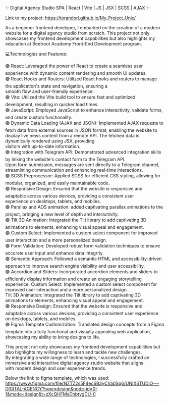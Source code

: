 ✨ Digital Agency Studio SPA | React | Vite | JS | JSX | SCSS | AJAX ✨
 
Link to my project: https://torandori.github.io/My_Project_Unix/

As a beginner frontend developer, I embarked on the creation of a modern website for a digital agency studio from scratch. 
This project not only showcases my frontend development capabilities but also highlights my education at Beetroot Academy 
Front-End Development program. 

💻Technologies and Features:

🟣 React: Leveraged the power of React to create a seamless user experience with dynamic content rendering and smooth UI updates.  
🟣 React Hooks and Routers: Utilized React hooks and routers to manage the application's state and navigation, ensuring a  
   smooth flow and user-friendly experience.  
🟣 Vite: Utilized the Vite build tool to ensure fast and optimized development, resulting in quicker load times.  
🟣 JavaScript: Employed JavaScript to enhance interactivity, validate forms, and create custom functionality.  
🟣 Dynamic Data Loading (AJAX and JSON): Implemented AJAX requests to fetch data from external sources in JSON format, 
   enabling the website to display live news content from a remote API. The fetched data is dynamically rendered using JSX, providing  
   visitors with up-to-date information.  
🟣 Integration with Telegram API: Demonstrated advanced integration skills by linking the website's contact form to the Telegram API.  
    Upon form submission, messages are sent directly to a Telegram channel, streamlining communication and enhancing real-time interactions.  
🟣 SCSS Preprocessor: Applied SCSS for efficient CSS styling, allowing for modular, organized, and easily maintainable code.  
🟣 Responsive Design: Ensured that the website is responsive and adaptable across various devices, providing a consistent user   
   experience on desktops, tablets, and mobiles.  
🟣 Parallax and AOS animation: added captivating parallax animations to the project, bringing a new level of depth and interactivity.  
🟣 Tilt 3D Animation: Integrated the Tilt library to add captivating 3D animations to elements, enhancing visual appeal and engagement.  
🟣 Custom Select: Implemented a custom select component for improved user interaction and a more personalized design.  
🟣 Form Validation: Developed robust form validation techniques to ensure accurate user input and enhance data integrity.  
🟣 Semantic Approach: Followed a semantic HTML and accessibility-driven approach to improve search engine visibility and user accessibility.  
🟣 Accordion and Sliders: Incorporated accordion elements and sliders to efficiently display information and create an engaging storytelling  
    experience. Custom Select: Implemented a custom select component for improved user interaction and a more personalized design.  
    Tilt 3D Animation: Integrated the Tilt library to add captivating 3D animations to elements, enhancing visual appeal and engagement.  
🟣 Responsive Design: Ensured that the website is responsive and adaptable across various devices, providing a consistent user experience   
    on desktops, tablets, and mobiles.  
🟣 Figma Template Customization: Translated design concepts from a Figma template into a fully functional and visually appealing web application,  
    showcasing my ability to bring designs to life.  

This project not only showcases my frontend development capabilities but also highlights my willingness to learn and tackle new challenges.   
By integrating a wide range of technologies, I successfully crafted an immersive and interactive digital agency studio website that aligns   
with modern design and user experience trends.  

Below the link to figma template, which was used:  
https://www.figma.com/file/NZTZ2s5F4ec6B3yCVa0Sq6/UNIXSTUDIO---DIGITAL-AGENCY?type=design&node-id=0-1&mode=design&t=zXcQHFMsDhbtygDU-0  

